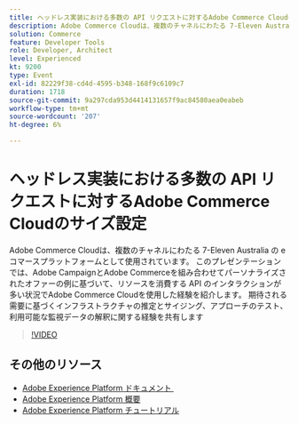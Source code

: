 ```yaml
---
title: ヘッドレス実装における多数の API リクエストに対するAdobe Commerce Cloudのサイズ設定
description: Adobe Commerce Cloudは、複数のチャネルにわたる 7-Eleven Australia の e コマースプラットフォームとして使用されています。 このプレゼンテーションでは、Adobe CampaignとAdobe Commerceを組み合わせてパーソナライズされたオファーの例に基づいて、リソースを消費する API のインタラクションが多い状況でAdobe Commerce Cloudを使用した経験を紹介します。 期待される需要に基づくインフラストラクチャの推定とサイジング、アプローチのテスト、利用可能な監視データの解釈に関する経験を共有します。
solution: Commerce
feature: Developer Tools
role: Developer, Architect
level: Experienced
kt: 9200
type: Event
exl-id: 82229f38-cd4d-4595-b348-168f9c6109c7
duration: 1718
source-git-commit: 9a297cda953d4414131657f9ac84580aea0eabeb
workflow-type: tm+mt
source-wordcount: '207'
ht-degree: 6%

---
```


# ヘッドレス実装における多数の API リクエストに対するAdobe Commerce Cloudのサイズ設定

Adobe Commerce Cloudは、複数のチャネルにわたる 7-Eleven Australia の e コマースプラットフォームとして使用されています。 このプレゼンテーションでは、Adobe CampaignとAdobe Commerceを組み合わせてパーソナライズされたオファーの例に基づいて、リソースを消費する API のインタラクションが多い状況でAdobe Commerce Cloudを使用した経験を紹介します。 期待される需要に基づくインフラストラクチャの推定とサイジング、アプローチのテスト、利用可能な監視データの解釈に関する経験を共有します

>[!VIDEO](https://video.tv.adobe.com/v/337726/?quality=12&learn=on&hidetitle=true)

## その他のリソース

- [Adobe Experience Platform ドキュメント &#x200B;](https://experienceleague.adobe.com/docs/experience-platform.html?lang=ja)
- [Adobe Experience Platform 概要](https://experienceleague.adobe.com/docs/experience-platform/landing/home.html?lang=ja)
- [Adobe Experience Platform チュートリアル](https://experienceleague.adobe.com/docs/platform-learn/tutorials/overview.html?lang=ja)
